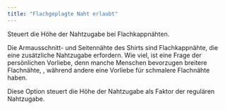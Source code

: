 ```yaml
---
title: "Flachgeplagte Naht erlaubt"
---
```


Steuert die Höhe der Nahtzugabe bei Flachkappnähten.

Die Armausschnitt- und Seitennähte des Shirts sind Flachkappnähte, die eine zusätzliche Nahtzugabe erfordern. Wie viel, ist eine Frage der persönlichen Vorliebe, denn manche Menschen bevorzugen breitere Flachnähte, , während andere eine Vorliebe für schmalere Flachnähte haben.

Diese Option steuert die Höhe der Nahtzugabe als Faktor der regulären Nahtzugabe.




